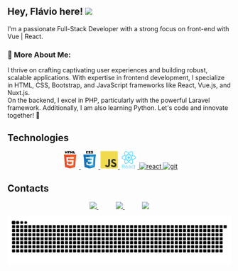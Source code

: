 ## Hey, Flávio here! <img src="https://raw.githubusercontent.com/iampavangandhi/iampavangandhi/master/gifs/Hi.gif" width="30px"></h2>

I'm a passionate Full-Stack Developer with a strong focus on front-end with Vue | React.

### 🌟 More About Me:
I thrive on crafting captivating user experiences and building robust, scalable applications. With expertise in frontend development, I specialize in HTML, CSS, Bootstrap, and JavaScript frameworks like React, Vue.js, and Nuxt.js. <br/> 
On the backend, I excel in PHP, particularly with the powerful Laravel framework. Additionally, I am also learning Python. Let's code and innovate together! 🚀

## Technologies

<p align="center">
     <a href="https://www.w3.org/html/" target="_blank"> <img src="https://raw.githubusercontent.com/devicons/devicon/master/icons/html5/html5-original-wordmark.svg" alt="html5" width="40" height="40"/> </a>
     <a href="https://www.w3schools.com/css/" target="_blank"> <img src="https://raw.githubusercontent.com/devicons/devicon/master/icons/css3/css3-original-wordmark.svg" alt="css3" width="40" height="40"/> </a>
     <a href="https://developer.mozilla.org/en-US/docs/Web/JavaScript" target="_blank"> <img src="https://raw.githubusercontent.com/devicons/devicon/master/icons/javascript/javascript-original.svg" alt="javascript" width="40" height="40"/> </a>
     <a href="https://reactjs.org/" target="_blank"> <img src="https://raw.githubusercontent.com/devicons/devicon/master/icons/react/react-original-wordmark.svg" alt="react" width="40" height="40"/> </a>
     <a href="https://vue.org/" target="_blank"> <img src="https://user-images.githubusercontent.com/2678654/32683174-3e4fc48e-c647-11e7-98c0-96477a44bfa2.png" alt="react" width="40" height="40"/> </a>
     <a href="https://git-scm.com/" target="_blank"> <img src="https://www.vectorlogo.zone/logos/git-scm/git-scm-icon.svg" alt="git" width="40" height="40"/> </a>
</p>

## Contacts 
<p align="center">
    <a href="https://github.com/flavioxe">
        <img  src="https://img.shields.io/badge/github-%23100000.svg?&style=for-the-badge&logo=github&logoColor=white&link=mailto:https://github.com/teteusAraujo">
    </a>
    &nbsp;&nbsp;&nbsp;&nbsp;&nbsp;&nbsp;&nbsp;&nbsp;&nbsp;
    <a href="mailto:flaviomhenrique@gmail.com">
        <img src="https://img.shields.io/badge/gmail-D14836?&style=for-the-badge&logo=gmail&logoColor=white&link=mailto:mateusaraujo996@gmail.com">
    </a>
    &nbsp;&nbsp;&nbsp;&nbsp;&nbsp;&nbsp;&nbsp;&nbsp;&nbsp;
    <a href="https://www.linkedin.com/in/flaviohmsilva">
        <img src="https://img.shields.io/badge/linkedin-%230077B5.svg?&style=for-the-badge&logo=linkedin&logoColor=white&link=mailto:https://www.linkedin.com/in/mateusaraujobarros/">
    </a>
</p>
     
     
![Snake animation](https://github.com/flavioxe/flavioxe/blob/output/github-contribution-grid-snake.svg)
     


